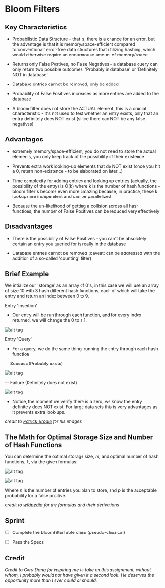 # Bloom Filters

## Key Characteristics
	
- Probabilistic Data Structure - that is, there is a chance for an error, but the advantage is that it is memory/space-efficient compared to'conventional' error-free data structures that utilizing hashing, which would otherwise require an enourmouse amount of memory/space

- Returns only False Postives, no False Negatives - a database query can only return two possible outcomes: 'Probably in database' or 'Definitely NOT in database'

- Database entries cannot be removed, only be added

- Probability of False Positives increases as more entries are added to the database

- A bloom filter does not store the ACTUAL element, this is a crucial characteristic - it's not used to test whether an entry exists, only that an entry definitely does NOT exist (since there can NOT be any false negatives)

## Advantages

- extremely memory/space-efficient, you do not need to store the actual elements, you only keep track of the possibility of their existence

- Prevents extra work looking-up elements that do NOT exist (once you hit a 0, return non-existence - to be elaborated on later...)

- Time complexity for adding entries and looking up entries (actually, the possibility of the entry) is O(k) where k is the number of hash functions - bloom filter's become even more amazing because, in practice, these k lookups are independent and can be parallelized

- Because the un-likelihood of getting a collision across all hash functions, the number of False Positives can be reduced very effectively

## Disadvantages

- There is the possibility of False Positives - you can't be absolutely certain an entry you queried for is really in the database

- Database entries cannot be removed (caveat: can be addressed with the addition of a so-called 'counting' filter)

## Brief Example

We intialize our 'storage' as an array of 0's, in this case we will use an array of size 10 with 3 hash different hash functions, each of which will take the entry and return an index between 0 to 9.

Entry 'Insertion'

- Our entry will be run through each function, and for every index returned, we will change the 0 to a 1.

![alt tag](http://blog.kiip.me/wp-content/uploads/2014/05/bloomfilterbanana.gif)

Entry 'Query'

- For a query, we do the same thing, running the entry through each hash function

-- Success (Probably exists)

![alt tag](http://blog.kiip.me/wp-content/uploads/2014/05/banana-query.png)

-- Failure (Definitely does not exist)

![alt tag](http://blog.kiip.me/wp-content/uploads/2014/05/grape-query.png)

- Notice, the moment we verify there is a zero, we know the entry definitely does NOT exist.  For large data sets this is very advantages as it prevents extra look-ups.

*credit to [Patrick Brodie](http://blog.kiip.me/engineering/sketching-scaling-bloom-filters/) for his images*

## The Math for Optimal Storage Size and Number of Hash Functions

You can determine the optimal storage size, *m*, and optimal number of hash functions, *k*, via the given formulas:

![alt tag](https://upload.wikimedia.org/math/3/a/7/3a7fbb4930336523b2ebd301bb7bd159.png)

![alt tag](https://upload.wikimedia.org/math/b/e/f/befd3e221f8db3145948a28cb0901a13.png)

Where *n* is the number of entries you plan to store, and *p* is the acceptable probability for a false positive.

*credit to [wikipedia](https://en.wikipedia.org/wiki/Bloom_filter#Optimal_number_of_hash_functions) for the formulas and their derivations*

## Sprint

- [ ] Complete the BloomFilterTable class (pseudo-classical)

- [ ] Pass the Specs

## Credit

*Credit to Cory Dang for inspiring me to take on this assignment, without whom, I probably would not have given it a second look.  He deserves the opportunity more than I ever could or should.*

